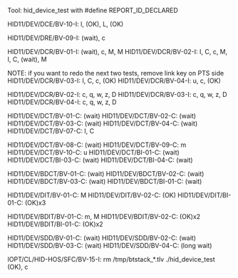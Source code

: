 Tool: hid_device_test with #define REPORT_ID_DECLARED

HID11/DEV/DCE/BV-10-I: l, (OK), L, (OK)

HID11/DEV/DRE/BV-09-I: (wait), c

HID11/DEV/DCR/BV-01-I: (wait), c, M, M
HID11/DEV/DCR/BV-02-I: I, C, c, M, I, C, (wait), M

NOTE: if you want to redo the next two tests, remove link key on PTS side
HID11/DEV/DCR/BV-03-I: I, C, c, (OK) 
HID11/DEV/DCR/BV-04-I: u, c, (OK)

HID11/DEV/DCR/BV-02-I: c, q, w, z, D
HID11/DEV/DCR/BV-03-I: c, q, w, z, D
HID11/DEV/DCR/BV-04-I: c, q, w, z, D

HID11/DEV/DCT/BV-01-C: (wait)
HID11/DEV/DCT/BV-02-C: (wait)
HID11/DEV/DCT/BV-03-C: (wait)
HID11/DEV/DCT/BV-04-C: (wait)
HID11/DEV/DCT/BV-07-C: I, C

HID11/DEV/DCT/BV-08-C: (wait)
HID11/DEV/DCT/BV-09-C: m
HID11/DEV/DCT/BV-10-C: u
HID11/DEV/DCT/BI-01-C: (wait)
HID11/DEV/DCT/BI-03-C: (wait)
HID11/DEV/DCT/BI-04-C: (wait)

HID11/DEV/BDCT/BV-01-C: (wait)
HID11/DEV/BDCT/BV-02-C: (wait)
HID11/DEV/BDCT/BV-03-C: (wait)
HID11/DEV/BDCT/BI-01-C: (wait)

HID11/DEV/DIT/BV-01-C: M
HID11/DEV/DIT/BV-02-C: (OK)
HID11/DEV/DIT/BI-01-C: (OK)x3

HID11/DEV/BDIT/BV-01-C: m, M
HID11/DEV/BDIT/BV-02-C: (OK)x2
HID11/DEV/BDIT/BI-01-C: (OK)x2

HID11/DEV/SDD/BV-01-C: (wait)
HID11/DEV/SDD/BV-02-C: (wait)
HID11/DEV/SDD/BV-03-C: (wait)
HID11/DEV/SDD/BV-04-C: (long wait)

IOPT/CL/HID-HOS/SFC/BV-15-I: 
    rm /tmp/btstack_*.tlv
    ./hid_device_test
    (OK), c